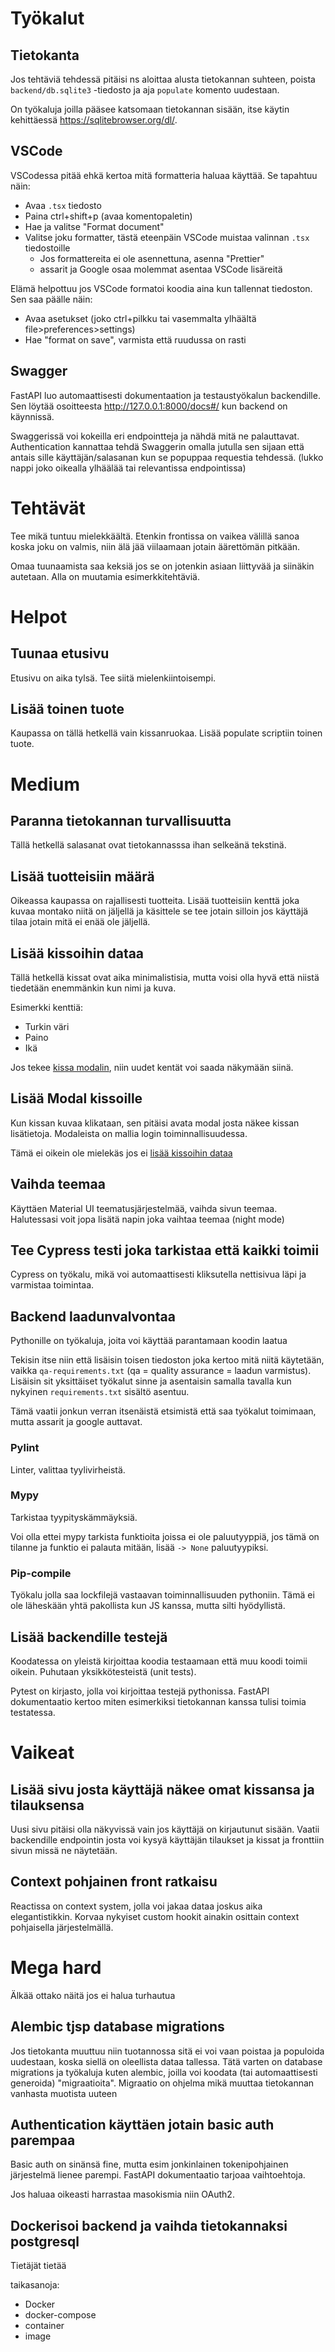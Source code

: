 # Työkalut
## Tietokanta
Jos tehtäviä tehdessä pitäisi ns aloittaa alusta tietokannan suhteen, poista `backend/db.sqlite3` -tiedosto ja aja `populate` komento uudestaan.

On työkaluja joilla pääsee katsomaan tietokannan sisään, itse käytin kehittäessä https://sqlitebrowser.org/dl/.

## VSCode
VSCodessa pitää ehkä kertoa mitä formatteria haluaa käyttää. Se tapahtuu näin:
- Avaa `.tsx` tiedosto
- Paina ctrl+shift+p (avaa komentopaletin)
- Hae ja valitse "Format document"
- Valitse joku formatter, tästä eteenpäin VSCode muistaa valinnan `.tsx` tiedostoille
  - Jos formattereita ei ole asennettuna, asenna "Prettier"
  - assarit ja Google osaa molemmat asentaa VSCode lisäreitä

Elämä helpottuu jos VSCode formatoi koodia aina kun tallennat tiedoston. Sen saa päälle näin:
- Avaa asetukset (joko ctrl+pilkku tai vasemmalta ylhäältä file>preferences>settings)
- Hae "format on save", varmista että ruudussa on rasti

## Swagger
FastAPI luo automaattisesti dokumentaation ja testaustyökalun backendille. Sen löytää osoitteesta http://127.0.0.1:8000/docs#/ kun backend on käynnissä.

Swaggerissä voi kokeilla eri endpointteja ja nähdä mitä ne palauttavat. Authentication kannattaa tehdä Swaggerin omalla jutulla sen sijaan että antais sille käyttäjän/salasanan kun se popuppaa requestia tehdessä. (lukko nappi joko oikealla ylhäälää tai relevantissa endpointissa)

# Tehtävät
Tee mikä tuntuu mielekkäältä. Etenkin frontissa on vaikea välillä sanoa koska joku on valmis, niin älä jää viilaamaan jotain äärettömän pitkään.

Omaa tuunaamista saa keksiä jos se on jotenkin asiaan liittyvää ja siinäkin autetaan. Alla on muutamia esimerkkitehtäviä.

# Helpot
## Tuunaa etusivu
Etusivu on aika tylsä. Tee siitä mielenkiintoisempi.

## Lisää toinen tuote
Kaupassa on tällä hetkellä vain kissanruokaa. Lisää populate scriptiin toinen tuote.

# Medium
## Paranna tietokannan turvallisuutta
Tällä hetkellä salasanat ovat tietokannasssa ihan selkeänä tekstinä.

## Lisää tuotteisiin määrä
Oikeassa kaupassa on rajallisesti tuotteita. Lisää tuotteisiin kenttä joka kuvaa montako niitä on jäljellä ja käsittele se tee jotain silloin jos käyttäjä tilaa jotain mitä ei enää ole jäljellä.

## Lisää kissoihin dataa
Tällä hetkellä kissat ovat aika minimalistisia, mutta voisi olla hyvä että niistä tiedetään enemmänkin kun nimi ja kuva.

Esimerkki kenttiä:
- Turkin väri
- Paino
- Ikä

Jos tekee [kissa modalin](#lisää-modal-kissoille), niin uudet kentät voi saada näkymään siinä.

## Lisää Modal kissoille
Kun kissan kuvaa klikataan, sen pitäisi avata modal josta näkee kissan lisätietoja. Modaleista on mallia login toiminnallisuudessa.

Tämä ei oikein ole mielekäs jos ei [lisää kissoihin dataa](#lisää-kissoihin-dataa)

## Vaihda teemaa
Käyttäen Material UI teematusjärjestelmää, vaihda sivun teemaa. Halutessasi voit jopa lisätä napin joka vaihtaa teemaa (night mode)

## Tee Cypress testi joka tarkistaa että kaikki toimii
Cypress on työkalu, mikä voi automaattisesti kliksutella nettisivua läpi ja varmistaa toimintaa.

## Backend laadunvalvontaa
Pythonille on työkaluja, joita voi käyttää parantamaan koodin laatua

Tekisin itse niin että lisäisin toisen tiedoston joka kertoo mitä niitä käytetään, vaikka `qa-requirements.txt` (qa = quality assurance = laadun varmistus). Lisäisin sit yksittäiset työkalut sinne ja asentaisin samalla tavalla kun nykyinen `requirements.txt` sisältö asentuu.

Tämä vaatii jonkun verran itsenäistä etsimistä että saa työkalut toimimaan, mutta assarit ja google auttavat.

### Pylint
Linter, valittaa tyylivirheistä.

### Mypy
Tarkistaa tyypityskämmäyksiä.

Voi olla ettei mypy tarkista funktioita joissa ei ole paluutyyppiä, jos tämä on tilanne ja funktio ei palauta mitään, lisää `-> None` paluutyypiksi.

### Pip-compile
Työkalu jolla saa lockfilejä vastaavan toiminnallisuuden pythoniin. Tämä ei ole läheskään yhtä pakollista kun JS kanssa, mutta silti hyödyllistä.

## Lisää backendille testejä
Koodatessa on yleistä kirjoittaa koodia testaamaan että muu koodi toimii oikein. Puhutaan yksikkötesteistä (unit tests).

Pytest on kirjasto, jolla voi kirjoittaa testejä pythonissa. FastAPI dokumentaatio kertoo miten esimerkiksi tietokannan kanssa tulisi toimia testatessa.

# Vaikeat
## Lisää sivu josta käyttäjä näkee omat kissansa ja tilauksensa
Uusi sivu pitäisi olla näkyvissä vain jos käyttäjä on kirjautunut sisään. Vaatii backendille endpointin josta voi kysyä käyttäjän tilaukset ja kissat ja fronttiin sivun missä ne näytetään.

## Context pohjainen front ratkaisu
Reactissa on context system, jolla voi jakaa dataa joskus aika elegantistikkin. Korvaa nykyiset custom hookit ainakin osittain context pohjaisella järjestelmällä.

# Mega hard
Älkää ottako näitä jos ei halua turhautua

## Alembic tjsp database migrations
Jos tietokanta muuttuu niin tuotannossa sitä ei voi vaan poistaa ja populoida uudestaan, koska siellä on oleellista dataa tallessa. Tätä varten on database migrations ja työkaluja kuten alembic, joilla voi koodata (tai automaattisesti generoida) "migraatioita". Migraatio on ohjelma mikä muuttaa tietokannan vanhasta muotista uuteen

## Authentication käyttäen jotain basic auth parempaa
Basic auth on sinänsä fine, mutta esim jonkinlainen tokenipohjainen järjestelmä lienee parempi. FastAPI dokumentaatio tarjoaa vaihtoehtoja.

Jos haluaa oikeasti harrastaa masokismia niin OAuth2.

## Dockerisoi backend ja vaihda tietokannaksi postgresql
Tietäjät tietää

taikasanoja:
- Docker
- docker-compose
- container
- image
